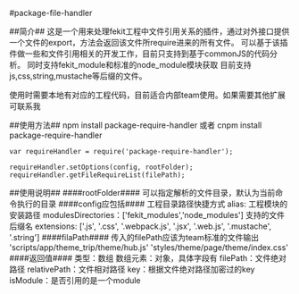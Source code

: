 #package-file-handler

##简介##
这是一个用来处理fekit工程中文件引用关系的插件，通过对外接口提供一个文件的export，方法会返回该文件所require进来的所有文件。
可以基于该插件做一些和文件引用相关的开发工作，目前只支持到基于commonJS的代码分析。
同时支持fekit_module和标准的node_module模块获取
目前支持js,css,string,mustache等后缀的文件。

使用时需要本地有对应的工程代码，目前适合内部team使用。如果需要其他扩展可联系我

##使用方法##
    npm install package-require-handler 或者 cnpm install package-require-handler
    
    var requireHandler = require('package-require-handler');
    
    requireHandler.setOptions(config, rootFolder);
    requireHandler.getFileRequireList(filePath);
    
##使用说明##
    ####rootFolder####
        可以指定解析的文件目录，默认为当前命令执行的目录
    ####config应包括####
        工程目录路径快捷方式
        alias:
        工程模块的安装路径
        modulesDirectories：['fekit_modules','node_modules']
        支持的文件后缀名
        extensions: ['.js', '.css', '.webpack.js', '.jsx', '.web.js', '.mustache', '.string']
    ####filaPath####
        传入的filePath应该为team标准的文件输出
        'scripts/app/theme_trip/theme/hub.js'
        'styles/theme/page/theme/index.css'  
    ####返回值####
        类型：数组
        数组元素：对象，具体字段有
            filePath：文件绝对路径
            relativePath：文件相对路径
            key：根据文件绝对路径加密过的key
            isModule：是否引用的是一个module